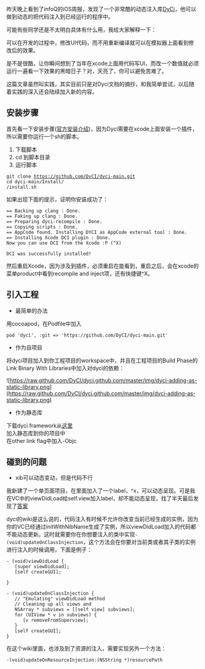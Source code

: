 昨天晚上看到了infoQ的iOS周报，发现了一个非常酷的动态注入库[DyCi](https://github.com/DyCI/dyci-main)，他可以做到动态的把代码注入到已经运行的程序中。

可能有些同学还是不太明白具体有什么用，我给大家解释一下：

可以在开发的过程中，修改UI代码，而不用重新编译就可以在模拟器上面看到修改后的效果。

是不是很酷，让你瞬间想到了当年在xcode上面用代码写UI，而改一个数值就必须运行一遍看一下效果的黑暗日子？对，天亮了，你可以避免苦难了。

这篇文章虽然叫实践，其实目前只是对Dyci文档的摘抄，和我简单尝试，以后随着实践的深入还会陆续加入新的内容。


安装步骤
--

首先看一下安装步骤([官方安装介绍](https://github.com/DyCI/dyci-main/wiki/Installation))，因为Dyci需要在xcode上面安装一个插件，所以需要你运行一个sh的脚本。

1. 下载脚本
2. cd 到脚本目录
3. 运行脚本

<code>git clone https://github.com/DyCI/dyci-main.git</code>  
<code>cd dyci-main/Install/</code>  
<code>/install.sh</code>

如果出现下面的提示，证明你安装成功了：


	== Backing up clang : Done.
	== Faking up clang : Done.
	== Preparing dyci-recompile : Done.
	== Copying scripts : Done.
	== AppCode found. Installing DYCI as AppCode external tool : Done.
	== Installing Xcode DCI plugin : Done.
	Now you can use DCI from the Xcode :P (^X)

	DCI was successfully installed!


然后重启Xcode，因为涉及到插件，必须重启在能看到，重启之后，会在xcode的菜单product中看到recompile and inject项，还有快捷键^X。

引入工程
---

* 最简单的办法

用cocoapod，在Podfile中加入

	pod 'dyci', :git => 'https://github.com/DyCI/dyci-main.git'

* 作为自项目

将dyci项目加入到你工程项目的workspace中，并且在工程项目的Build Phase的Link Binary With Libraries中加入对dyci的依赖：

![https://raw.github.com/DyCI/dyci.github.com/master/img/dyci-adding-as-static-library.png](https://raw.github.com/DyCI/dyci.github.com/master/img/dyci-adding-as-static-library.png)

* 作为静态库

下载dyci.framework从[这里](https://github.com/DyCI/dyci-main/downloads)   
加入静态库到你的项目中   
在other link flag中加入-Objc

碰到的问题
--

* xib可以动态变动，但是代码不行

我新建了一个单页面项目，在里面加入了一个label，^x，可以动态呈现。可是我在VC中的viewDidLoad给self.view加入label，却不能动态呈现，找了半天最后发现了[答案](https://github.com/DyCI/dyci-main/wiki/Update-on-Injection)

dyci的wiki是这么说的，代码注入有时候不允许你改变当前已经生成的实例，因为你的VC已经通过initWithNibName生成了实例，所以viewDidLoad加入的代码都不能动态更新。这时就需要你在你想要注入的类中实现<code>-(void)updateOnClassInjection</code>，这个方法会在你要对当前类或者其子类的实例进行注入的时候调用，下面是例子：

	- (void)viewDidLoad {
	   [super viewDidLoad];
	   [self createGUI];

	}

	- (void)updateOnClassInjection {
	   // "Emulating" viewDidLoad method  
	   // Cleaning up all views and  
	   NSArray * subviews = [[self view] subviews];
	   for (UIView * v in subviews) {
	      [v removeFromSuperview];
	   }
	   [self createGUI];
	}


在这个wiki里面，也涉及到了资源的注入，需要实现另外一个方法：

    -(void)updateOnResourceInjection:(NSString *)resourcePath


